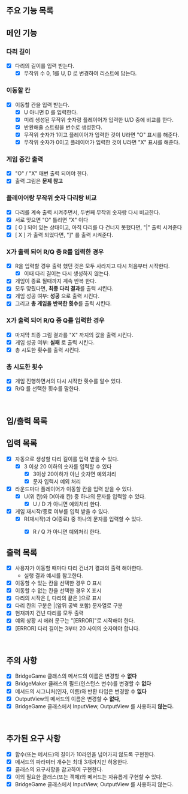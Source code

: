 ## 주요 기능 목록

## 메인 기능

### 다리 길이
- [x] 다리의 길이를 입력 받는다.
    - [x] 무작위 수 0, 1를 U, D 로 변경하여 리스트에 담는다.

### 이동할 칸
- [x] 이동할 칸을 입력 받는다.
    - [x] U 아니면 D 를 입력한다.
    - [x] 미리 생성된 무작위 숫자랑 플레이어가 입력한 U/D 중에 비교를 한다.
    - [x] 반환해줄 스트링을 변수로 생성한다.
    - [x] 무작위 숫자가 1이고 플레이어가 입력한 것이 U라면 "O" 표시를 해준다.
    - [x] 무작위 숫자가 0이고 플레이어가 입력한 것이 U라면 "X" 표시를 해준다.

### 게임 중간 출력
- [x] "O" / "X" 매번 출력 되어야 한다.
- [x] 출력 그림은 **문제 참고**

### 플레이어랑 무작위 숫자 다리랑 비교
- [x] 다리를 계속 출력 시켜주면서, 두번째 무작위 숫자랑 다시 비교한다.
- [x] 서로 맞으면 "O" 틀리면 "X" 이다
- [x] [ O ] 되어 있는 상태이고, 아직 다리를 다 건너지 못했다면, "|" 출력 시켜준다
- [x] [ X ] 가 출력 되었다면, "]" 를 출력 시켜준다.

### X가 출력 되어 R/Q 중 R를 입력한 경우
- [x] R을 입력할 경우 출력 했던 것은 모두 사라지고 다시 처음부터 시작한다.
    - [x] 이때 다리 길이는 다시 생성하지 않는다.
- [x] 게임이 종료 될때까지 계속 반복 한다.
- [x] 모두 맞췄다면, **최종 다리 결과**를 출력 시킨다.
- [x] 게임 성공 여부: **성공** 으로 출력 시킨다.
- [x] 그리고 **총 게임을 반복한 횟수**를 출력 시킨다.

### X가 출력 되어 R/Q 중 Q를 입력한 경우
- [x] 마지막 최종 그림 결과를 "X" 까지의 값을 출력 시킨다.
- [x] 게임 성공 여부: **실패** 로 출력 시킨다.
- [x] 총 시도한 횟수를 출력 시킨다.

### 총 시도한 횟수
- [x] 게임 진행하면서의 다시 시작한 횟수를 알수 있다.
- [x] R/Q 를 선택한 횟수를 말한다.

<br/>

## 입/출력 목록

## 입력 목록
- [x] 자동으로 생성할 다리 길이를 입력 받을 수 있다.
    - [x] 3 이상 20 이하의 숫자를 입력할 수 있다
        - [x] 3이상 20이하가 아닌 숫자면 예외처리
        - [x] 문자 입력시 예외 처리
- [x] 라운드마다 플레이어가 이동할 칸을 입력 받을 수 있다.
    - [x] U(위 칸)와 D(아래 칸) 중 하나의 문자를 입력할 수 있다.
        - [x] U / D 가 아니면 예외처리 한다.
- [x] 게임 재시작/종료 여부를 입력 받을 수 있다.
    - [x] R(재시작)과 Q(종료) 중 하나의 문자를 입력할 수 있다.
        - [x] R / Q 가 아니면 예외처리 한다.


## 출력 목록
- [x] 사용자가 이동할 때마다 다리 건너기 결과의 출력 해야한다.
    - 실행 결과 예시를 참고한다.
- [x] 이동할 수 있는 칸을 선택한 경우 O 표시
- [x] 이동할 수 없는 칸을 선택한 경우 X 표시
- [x] 다리의 시작은 [, 다리의 끝은 ]으로 표시
- [x] 다리 칸의 구분은 |(앞뒤 공백 포함) 문자열로 구분
- [x] 현재까지 건넌 다리를 모두 출력
- [x] 예외 상황 시 에러 문구는 "[ERROR]"로 시작해야 한다.
- [x] [ERROR] 다리 길이는 3부터 20 사이의 숫자여야 합니다.

<br/>

## **주의 사항**
- [x] BridgeGame 클래스의 메서드의 이름은 변경할 수 **없다**
- [x] BridgeMaker 클래스의 필드(인스턴스 변수)를 변경할 수 **없다**
- [x] 메서드의 시그니처(인자, 이름)와 반환 타입은 변경할 수 **없다**
- [x] OutputView의 메서드의 이름은 변경할 수 **없다**,
- [x] BridgeGame 클래스에서 InputView, OutputView 를 사용하지 **않는다.**

<br/>

## **추가된 요구 사항**
- [x] 함수(또는 메서드)의 길이가 10라인을 넘어가지 않도록 구현한다.
- [x] 메서드의 파라미터 개수는 최대 3개까지만 허용한다.
- [x] 클래스의 요구사항을 참고하여 구현한다.
- [x] 이외 필요한 클래스(또는 객체)와 메서드는 자유롭게 구현할 수 있다.
- [x] BridgeGame 클래스에서 InputView, OutputView 를 사용하지 않는다.